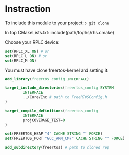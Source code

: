 # Instraction

To include this module to your project:
`$ git clone`

In top CMakeLists.txt:
include(path/to/rhs/rhs.cmake)

Choose your RPLC device:
```cmake
set(RPLC_XL ON) # or
set(RPLC_L ON) # or
set(RPLC_M ON)
```

You must have clone freertos-kernel and setting it:
```cmake
add_library(freertos_config INTERFACE)

target_include_directories(freertos_config SYSTEM
        INTERFACE
        ../Core/Inc # path to FreeRTOSConfig.h
)

target_compile_definitions(freertos_config
        INTERFACE
        projCOVERAGE_TEST=0
)

set(FREERTOS_HEAP "4" CACHE STRING "" FORCE)
set(FREERTOS_PORT "GCC_ARM_CM7" CACHE STRING "" FORCE)

add_subdirectory(freertos) # path to cloned rep
```
